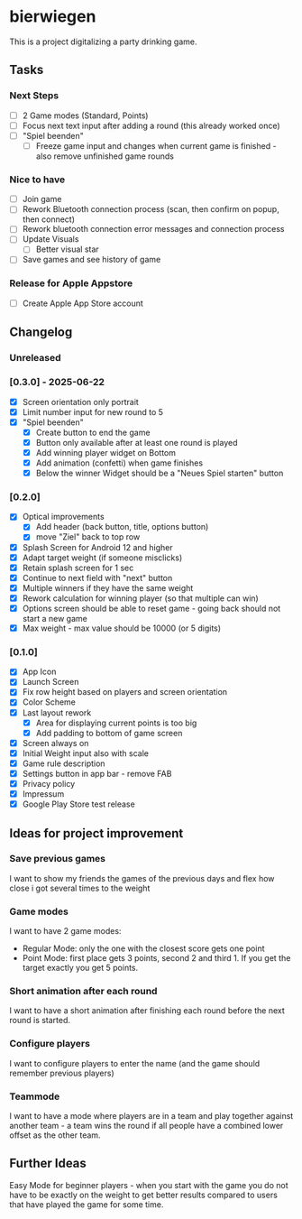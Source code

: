 # bierwiegen

This is a project digitalizing a party drinking game. 

## Tasks

### Next Steps
- [ ] 2 Game modes (Standard, Points)
- [ ] Focus next text input after adding a round (this already worked once)
- [ ] "Spiel beenden"
  - [ ] Freeze game input and changes when current game is finished - also remove unfinished game rounds

### Nice to have
- [ ] Join game
- [ ] Rework Bluetooth connection process (scan, then confirm on popup, then connect)
- [ ] Rework bluetooth connection error messages and connection process
- [ ] Update Visuals
  - [ ] Better visual star
- [ ] Save games and see history of game

### Release for Apple Appstore
- [ ] Create Apple App Store account

## Changelog

### Unreleased

### [0.3.0] - 2025-06-22

- [x] Screen orientation only portrait
- [x] Limit number input for new round to 5
- [x] "Spiel beenden"
  - [x] Create button to end the game
  - [x] Button only available after at least one round is played
  - [x] Add winning player widget on Bottom
  - [x] Add animation (confetti) when game finishes
  - [x] Below the winner Widget should be a "Neues Spiel starten" button

### [0.2.0]

- [x] Optical improvements
  - [x] Add header (back button, title, options button)
  - [x] move "Ziel" back to top row
- [x] Splash Screen for Android 12 and higher
- [x] Adapt target weight (if someone misclicks)
- [x] Retain splash screen for 1 sec
- [x] Continue to next field with "next" button
- [x] Multiple winners if they have the same weight
- [x] Rework calculation for winning player (so that multiple can win)
- [x] Options screen should be able to reset game - going back should not start a new game
- [x] Max weight - max value should be 10000 (or 5 digits)

### [0.1.0]

- [x] App Icon
- [x] Launch Screen
- [x] Fix row height based on players and screen orientation
- [x] Color Scheme
- [x] Last layout rework
  - [x] Area for displaying current points is too big
  - [x] Add padding to bottom of game screen
- [x] Screen always on
- [x] Initial Weight input also with scale
- [x] Game rule description
- [x] Settings button in app bar - remove FAB
- [x] Privacy policy
- [x] Impressum
- [x] Google Play Store test release

## Ideas for project improvement

### Save previous games
I want to show my friends the games of the previous days and flex how close
i got several times to the weight

### Game modes
I want to have 2 game modes:
- Regular Mode: only the one with the closest score gets one point
- Point Mode: first place gets 3 points, second 2 and third 1. If you get the target 
  exactly you get 5 points.

### Short animation after each round
I want to have a short animation after finishing each round before the next round is
started.

### Configure players
I want to configure players to enter the name (and the game should remember previous players)

### Teammode
I want to have a mode where players are in a team and play together against another team - a 
team wins the round if all people have a combined lower offset as the other team.

## Further Ideas
Easy Mode for beginner players - when you start with the game you do not have to be exactly on 
the weight to get better results compared to users that have played the game for some time.
